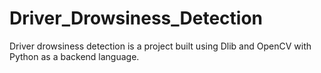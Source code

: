 # Driver_Drowsiness_Detection
Driver drowsiness detection is a project built using Dlib and OpenCV with Python as a backend language.
